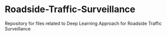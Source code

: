 # Roadside-Traffic-Surveillance
Repository for files related to Deep Learning Approach for Roadside Traffic Surveillance
